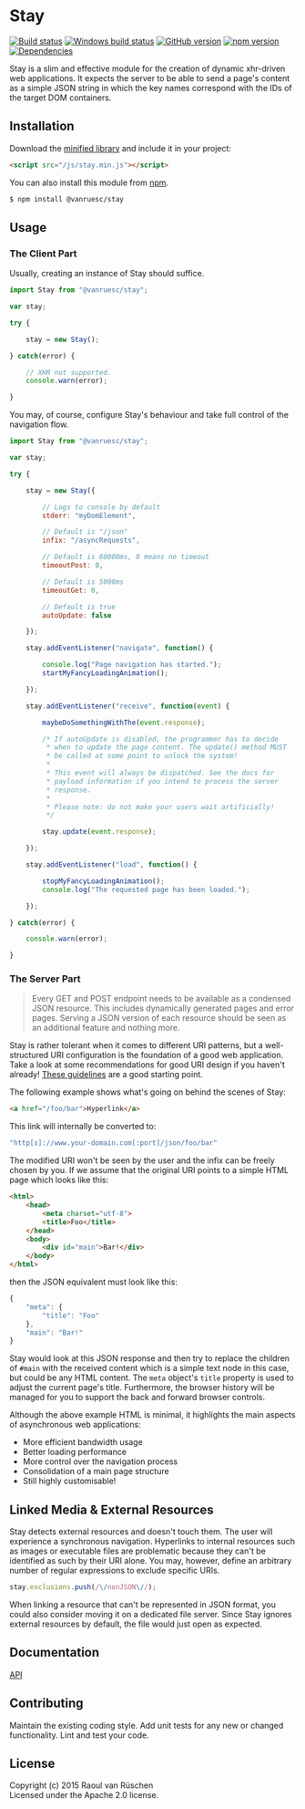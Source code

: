 # Stay 
[![Build status](https://travis-ci.org/vanruesc/stay.svg?branch=master)](https://travis-ci.org/vanruesc/stay) 
[![Windows build status](https://ci.appveyor.com/api/projects/status/7ojob52ctrwywgib?svg=true)](https://ci.appveyor.com/project/vanruesc/stay) 
[![GitHub version](https://badge.fury.io/gh/vanruesc%2Fstay.svg)](http://badge.fury.io/gh/vanruesc%2Fstay) 
[![npm version](https://badge.fury.io/js/%40vanruesc%2Fstay.svg)](http://badge.fury.io/js/%40vanruesc%2Fstay) 
[![Dependencies](https://david-dm.org/vanruesc/stay.svg?branch=master)](https://david-dm.org/vanruesc/stay)

Stay is a slim and effective module for the creation of dynamic xhr-driven web applications. 
It expects the server to be able to send a page's content as a simple JSON string in which the key names 
correspond with the IDs of the target DOM containers.


## Installation

Download the [minified library](http://vanruesc.github.io/stay/build/stay.min.js) and include it in your project:

```html
<script src="/js/stay.min.js"></script>
```

You can also install this module from [npm](https://www.npmjs.com).

```sh
$ npm install @vanruesc/stay
``` 


## Usage

### The Client Part

Usually, creating an instance of Stay should suffice. 

```javascript
import Stay from "@vanruesc/stay";

var stay;

try {

    stay = new Stay();

} catch(error) {

    // XHR not supported.
    console.warn(error);

}
```

You may, of course, configure Stay's behaviour and take full control of the navigation flow.

```javascript
import Stay from "@vanruesc/stay";

var stay;

try {

    stay = new Stay({

	    // Logs to console by default
	    stderr: "myDomElement",

    	// Default is "/json"
    	infix: "/asyncRequests",

	    // Default is 60000ms, 0 means no timeout
    	timeoutPost: 0,

    	// Default is 5000ms
    	timeoutGet: 0,

	    // Default is true
    	autoUpdate: false

    });

    stay.addEventListener("navigate", function() {

    	console.log("Page navigation has started.");
        startMyFancyLoadingAnimation();

    });

    stay.addEventListener("receive", function(event) {

        maybeDoSomethingWithThe(event.response);

    	/* If autoUpdate is disabled, the programmer has to decide 
	     * when to update the page content. The update() method MUST 
    	 * be called at some point to unlock the system!
    	 *
    	 * This event will always be dispatched. See the docs for 
    	 * payload information if you intend to process the server 
    	 * response.
    	 *
    	 * Please note: do not make your users wait artificially!
	     */

    	stay.update(event.response);

    });

    stay.addEventListener("load", function() {

        stopMyFancyLoadingAnimation();
    	console.log("The requested page has been loaded.");

    });

} catch(error) {

    console.warn(error);

}
```

### The Server Part

> Every GET and POST endpoint needs to be available as a condensed JSON resource. 
> This includes dynamically generated pages and error pages. Serving a JSON version of each 
> resource should be seen as an additional feature and nothing more. 

Stay is rather tolerant when it comes to different URI patterns, but a well-structured 
URI configuration is the foundation of a good web application. Take a look at some 
recommendations for good URI design if you haven't already! 
[These guidelines](https://css-tricks.com/guidelines-for-uri-design/) are a good starting point.

The following example shows what's going on behind the scenes of Stay:

```html
<a href="/foo/bar">Hyperlink</a>
```

This link will internally be converted to:

```javascript
"http[s]://www.your-domain.com[:port]/json/foo/bar"
```

The modified URI won't be seen by the user and the infix can be freely chosen by you. 
If we assume that the original URI points to a simple HTML page which looks like this:

```html
<html>
	<head>
		<meta charset="utf-8">
		<title>Foo</title>
	</head>
	<body>
		<div id="main">Bar!</div>
	</body>
</html>
```

then the JSON equivalent must look like this:

```javascript
{
    "meta": {
        "title": "Foo"
    },
    "main": "Bar!"
}
```

Stay would look at this JSON response and then try to replace the children of ```#main``` with the received content which is a simple text node in this case, but could be any HTML content. The ```meta``` object's ```title``` property is used to adjust the current page's title. Furthermore, the browser history will be managed for you to support the back and forward browser controls. 

Although the above example HTML is minimal, it highlights the main aspects of asynchronous web applications:

- More efficient bandwidth usage
- Better loading performance
- More control over the navigation process
- Consolidation of a main page structure
- Still highly customisable!


## Linked Media & External Resources

Stay detects external resources and doesn't touch them. The user will experience a synchronous navigation. 
Hyperlinks to internal resources such as images or executable files are problematic because they can't be 
identified as such by their URI alone. You may, however, define an arbitrary number of regular expressions 
to exclude specific URIs. 

```javascript
stay.exclusions.push(/\/nonJSON\//);
```

When linking a resource that can't be represented in JSON format, you could also consider moving it on a dedicated file server. Since Stay ignores external resources by default, the file would just open as expected.


## Documentation
[API](http://vanruesc.github.io/stay/docs)


## Contributing
Maintain the existing coding style. Add unit tests for any new or changed functionality. Lint and test your code.


## License
Copyright (c) 2015 Raoul van Rüschen  
Licensed under the Apache 2.0 license.
